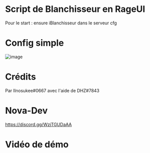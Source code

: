 # Script de Blanchisseur en RageUI
Pour le start : ensure iBlanchisseur dans le serveur cfg

# Config simple
![image](https://user-images.githubusercontent.com/83782101/223551864-ebc99b6b-0eaa-482b-b7e5-d1a6d7f0efe1.png)

# Crédits
Par IInosukee#0667 avec l'aide de DHZ#7843

# Nova-Dev
https://discord.gg/WzjTGUDaAA

# Vidéo de démo
